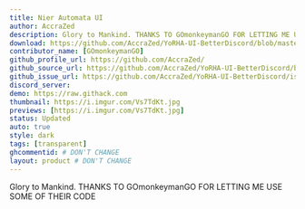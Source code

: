 ```yaml
---
title: Nier Automata UI
author: AccraZed
description: Glory to Mankind. THANKS TO GOmonkeymanGO FOR LETTING ME USE SOME OF THEIR CODE
download: https://github.com/AccraZed/YoRHA-UI-BetterDiscord/blob/master/NieR-Automata-UI-import.theme.css
contributor_name: [GOmonkeymanGO]
github_profile_url: https://github.com/AccraZed/
github_source_url: https://github.com/AccraZed/YoRHA-UI-BetterDiscord/blob/master/NieR-Automata-UI-import.theme.css
github_issue_url: https://github.com/AccraZed/YoRHA-UI-BetterDiscord/issues
discord_server:
demo: https://raw.githack.com
thumbnail: https://i.imgur.com/Vs7TdKt.jpg
previews: [https://i.imgur.com/Vs7TdKt.jpg]
status: Updated
auto: true
style: dark
tags: [transparent]
ghcommentid: # DON'T CHANGE
layout: product # DON'T CHANGE
---
```

Glory to Mankind. THANKS TO GOmonkeymanGO FOR LETTING ME USE SOME OF THEIR CODE